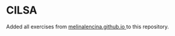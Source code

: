 # CILSA

Added all exercises from <a href="https://github.com/MelinaLencina/melinalencina.github.io/tree/main/CILSA/python"> melinalencina.github.io </a> to this repository.
